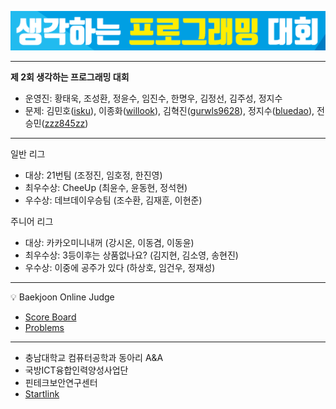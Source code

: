 ![Alt Text](https://github.com/CNU-ANT/1st-Thinking-PC/blob/master/A/img/A1.png)

----------

**제 2회 생각하는 프로그래밍 대회**

- 운영진: 황태욱, 조성환, 정윤수, 임진수, 한명우, 김정선, 김주성, 정지수
- 문제: 김민호([isku](https://acmicpc.net/user/isku)), 이종화([willook](https://acmicpc.net/user/willook)), 김혁진([gurwls9628](https://acmicpc.net/user/gurwls9628)), 정지수([bluedao](https://acmicpc.net/user/bluedao)), 전승민([zzz845zz](https://www.acmicpc.net/user/zzz845zz))

----------

일반 리그
- 대상: 21번팀 (조정진, 임호정, 한진영)
- 최우수상: CheeUp (최윤수, 윤동현, 정석현)
- 우수상: 데브데이우승팀 (조수환, 김재훈, 이현준)

주니어 리그
- 대상: 카카오미니내꺼 (강시온, 이동겸, 이동윤)
- 최우수상: 3등이후는 상품없나요? (김지현, 김소영, 송현진)
- 우수상: 이중에 공주가 있다 (하상호, 임건우, 정재성)

----------

:bulb: Baekjoon Online Judge
- [Score Board](https://www.acmicpc.net/contest/board/355)
- [Problems](https://www.acmicpc.net/category/detail/1954)

----------

- 충남대학교 컴퓨터공학과 동아리 A&A
- 국방ICT융합인력양성사업단
- 핀테크보안연구센터
- [Startlink](https://startlink.io/)
